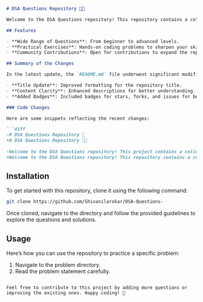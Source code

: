 ```markdown
# DSA Questions Repository 🎉🤖

Welcome to the DSA Questions repository! This repository contains a collection of data structure and algorithm questions to help you master coding interviews and improve your problem-solving skills.

## Features

- **Wide Range of Questions**: From beginner to advanced levels.
- **Practical Exercises**: Hands-on coding problems to sharpen your skills.
- **Community Contributions**: Open for contributions to expand the repository.

## Summary of the Changes

In the latest update, the `README.md` file underwent significant modifications to enhance clarity and usability. Here are some of the key updates made in the README:

- **Title Update**: Improved formatting for the repository title.
- **Content Clarity**: Enhanced descriptions for better understanding.
- **Added Badges**: Included badges for stars, forks, and issues for better visibility.

### Code Changes

Here are some snippets reflecting the recent changes:

```diff
-# DSA Questions Repository 🎉
+# DSA Questions Repository 🎉🤖
 
-Welcome to the DSA Questions repository! This project contains a collection of data structure and algorithm questions designed to help you improve your coding skills.
+Welcome to the DSA Questions repository! This repository contains a collection of data structure and algorithm questions to help you master coding interviews and improve your problem-solving skills.
```

## Installation

To get started with this repository, clone it using the following command:

```bash
git clone https://github.com/Shivanilarokar/DSA-Questions-
```

Once cloned, navigate to the directory and follow the provided guidelines to explore the questions and solutions.

## Usage

Here’s how you can use the repository to practice a specific problem:

1. Navigate to the problem directory.
2. Read the problem statement carefully.
```

Feel free to contribute to this project by adding more questions or improving the existing ones. Happy coding! 🚀
```